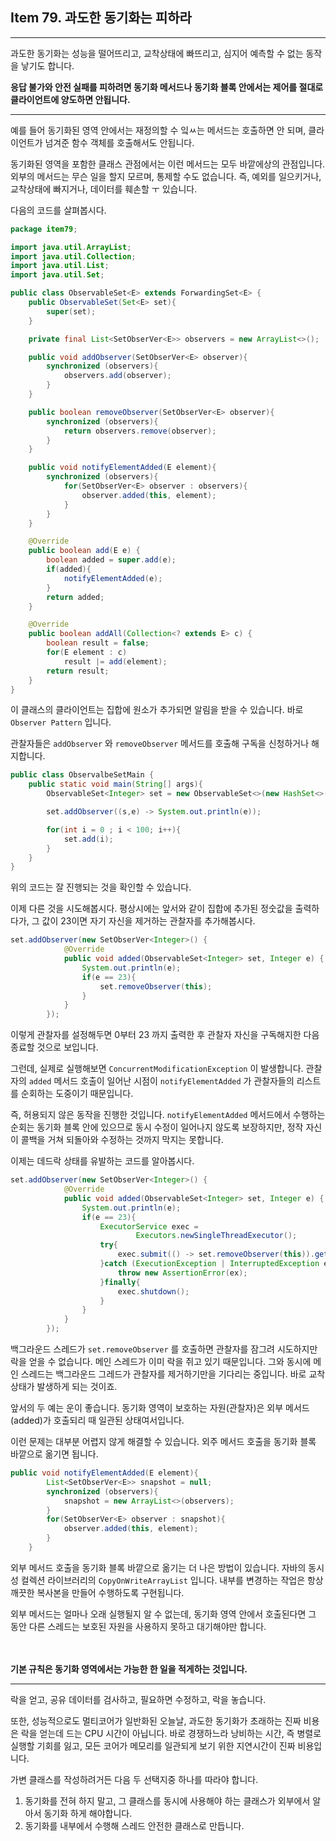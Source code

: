 ## Item 79. 과도한 동기화는 피하라
***

과도한 동기화는 성능을 떨어뜨리고, 교착상태에 빠뜨리고, 심지어 예측할 수 없는 동작을 낳기도 합니다.

**응답 불가와 안전 실패를 피하려면 동기화 메서드나 동기화 블록 안에서는 제어를 절대로 클라이언트에 양도하면 안됩니다.**
***
예를 들어 동기화된 영역 안에서는 재정의할 수 잌ㅆ는 메서드는 호출하면 안 되며, 클라이언트가 넘겨준 함수 객체를 호출해서도 안됩니다.

동기화된 영역을 포함한 클래스 관점에서는 이런 메서드는 모두 바깥에상의 관점입니다. 외부의 메서드는 무슨 일을 할지 모르며, 통제할 수도 없습니다.
즉, 예외를 일으키거나, 교착상태에 빠지거나, 데이터를 훼손할 ㅜ 있습니다.

다음의 코드를 살펴봅시다.

```java
package item79;

import java.util.ArrayList;
import java.util.Collection;
import java.util.List;
import java.util.Set;

public class ObservableSet<E> extends ForwardingSet<E> {
    public ObservableSet(Set<E> set){
        super(set);
    }

    private final List<SetObserVer<E>> observers = new ArrayList<>();

    public void addObserver(SetObserVer<E> observer){
        synchronized (observers){
            observers.add(observer);
        }
    }

    public boolean removeObserver(SetObserVer<E> observer){
        synchronized (observers){
            return observers.remove(observer);
        }
    }

    public void notifyElementAdded(E element){
        synchronized (observers){
            for(SetObserVer<E> observer : observers){
                observer.added(this, element);
            }
        }
    }

    @Override
    public boolean add(E e) {
        boolean added = super.add(e);
        if(added){
            notifyElementAdded(e);
        }
        return added;
    }

    @Override
    public boolean addAll(Collection<? extends E> c) {
        boolean result = false;
        for(E element : c)
            result |= add(element);
        return result;
    }
}

```

이 클래스의 클라이언트는 집합에 원소가 추가되면 알림을 받을 수 있습니다. 바로 `Observer Pattern` 입니다.

관찰자들은 `addObserver` 와 `removeObserver` 메서드를 호출해 구독을 신청하거나 해지합니다.

```java
public class ObservalbeSetMain {
    public static void main(String[] args){
        ObservableSet<Integer> set = new ObservableSet<>(new HashSet<>());

        set.addObserver((s,e) -> System.out.println(e));

        for(int i = 0 ; i < 100; i++){
            set.add(i);
        }
    }
}
```

위의 코드는 잘 진행되는 것을 확인할 수 있습니다.

이제 다른 것을 시도해봅시다. 평상시에는 앞서와 같이 집합에 추가된 정숫값을 출력하다가, 그 값이 23이면 자기 자신을 제거하는 관찰자를 추가해봅시다.

```java
set.addObserver(new SetObserVer<Integer>() {
            @Override
            public void added(ObservableSet<Integer> set, Integer e) {
                System.out.println(e);
                if(e == 23){
                    set.removeObserver(this);
                }
            }
        });
```

이렇게 관찰자를 설정해두면 0부터 23 까지 출력한 후 관찰자 자신을 구독해지한 다음 종료할 것으로 보입니다.

그런데, 실제로 실행해보면 `ConcurrentModificationException` 이 발생합니다. 관찰자의 `added` 메서드 호출이 일어난 시점이
`notifyElementAdded` 가 관찰자들의 리스트를 순회하는 도중이기 때문입니다.

즉, 허용되지 않은 동작을 진행한 것입니다. `notifyElementAdded` 메서드에서 수행하는 순회는 동기화 블록 안에 있으므로 동시 수정이 일어나지 않도록 보장하지만,
정작 자신이 콜백을 거쳐 되돌아와 수정하는 것까지 막지는 못합니다.

이제는 데드락 상태를 유발하는 코드를 알아봅시다.

```java
set.addObserver(new SetObserVer<Integer>() {
            @Override
            public void added(ObservableSet<Integer> set, Integer e) {
                System.out.println(e);
                if(e == 23){
                    ExecutorService exec =
                            Executors.newSingleThreadExecutor();
                    try{
                        exec.submit(() -> set.removeObserver(this)).get();
                    }catch (ExecutionException | InterruptedException ex){
                        throw new AssertionError(ex);
                    }finally{
                        exec.shutdown();
                    }
                }
            }
        });
```

백그라운드 스레드가 `set.removeObserver` 를 호출하면 관찰자를 잠그려 시도하지만 락을 얻을 수 없습니다.
메인 스레드가 이미 락을 쥐고 있기 때문입니다. 그와 동시에 메인 스레드는 백그라운드 그레드가 관찰자를 제거하기만을 기다리는 중입니다.
바로 교착상태가 발생하게 되는 것이죠.

앞서의 두 예는 운이 좋습니다. 동기화 영역이 보호하는 자원(관찰자)은 외부 메서드(added)가 호출되리 때 일관된 상태여서입니다.

이런 문제는 대부분 어렵지 않게 해결할 수 있습니다.
외주 메서드 호출을 동기화 블록 바깥으로 옮기면 됩니다.

```java
public void notifyElementAdded(E element){
        List<SetObserVer<E>> snapshot = null;
        synchronized (observers){
            snapshot = new ArrayList<>(observers);
        }
        for(SetObserVer<E> observer : snapshot){
            observer.added(this, element);
        }
    }
```

외부 메서드 호출을 동기화 블록 바깥으로 옮기는 더 나은 방법이 있습니다.
자바의 동시성 컬렉션 라이브러리의 `CopyOnWriteArrayList` 입니다.
내부를 변경하는 작업은 항상 깨끗한 복사본을 만들어 수행하도록 구현됩니다.

외부 메서드는 얼마나 오래 실행될지 알 수 없는데, 동기화 영역 안에서 호출된다면 그 동안 다른 스레드는 보호된
자원을 사용하지 못하고 대기해야만 합니다.

<br></br>
**기본 규칙은 동기화 영역에서는 가능한 한 일을 적게하는 것입니다.**
***
락을 얻고, 공유 데이터를 검사하고, 필요하면 수정하고, 락을 놓습니다.

또한, 성능적으로도 멀티코어가 일반화된 오늘날, 과도한 동기화가 초래하는 진짜 비용은 락을 얻는데 드는 CPU 시간이 아닙니다.
바로 경쟁하느라 낭비하는 시간, 즉 병렬로 실행할 기회를 잃고, 모든 코어가 메모리를 일관되게 보기 위한 지연시간이 진짜 비용입니다.

가변 클래스를 작성하려거든 다음 두 선택지중 하나를 따라야 합니다.
1. 동기화를 전혀 하지 말고, 그 클래스를 동시에 사용해야 하는 클래스가 외부에서 알아서 동기화 하게 해야합니다.
2. 동기화를 내부에서 수행해 스레드 안전한 클래스로 만듭니다.